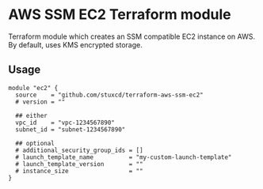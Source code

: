 # AWS SSM EC2 Terraform module

Terraform module which creates an SSM compatible EC2 instance on AWS. By default, uses KMS encrypted storage.

## Usage

```hcl
module "ec2" {
  source    = "github.com/stuxcd/terraform-aws-ssm-ec2"
  # version = ""

  ## either
  vpc_id    = "vpc-1234567890"
  subnet_id = "subnet-1234567890"

  ## optional
  # additional_security_group_ids = []
  # launch_template_name          = "my-custom-launch-template"
  # launch_template_version       = ""
  # instance_size                 = ""
}
```